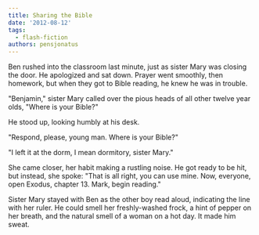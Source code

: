 ```yaml
---
title: Sharing the Bible
date: '2012-08-12'
tags:
  - flash-fiction
authors: pensjonatus
---
```


Ben rushed into the classroom last minute, just as sister Mary was closing the
door. He apologized and sat down. Prayer went smoothly, then homework, but when
they got to Bible reading, he knew he was in trouble.

<!-- truncate -->

"Benjamin," sister Mary called over the pious heads of all other twelve year
olds, "Where is your Bible?"

He stood up, looking humbly at his desk.

"Respond, please, young man. Where is your Bible?"

"I left it at the dorm, I mean dormitory, sister Mary."

She came closer, her habit making a rustling noise. He got ready to be hit, but
instead, she spoke: "That is all right, you can use mine. Now, everyone, open
Exodus, chapter 13. Mark, begin reading."

Sister Mary stayed with Ben as the other boy read aloud, indicating the line
with her ruler. He could smell her freshly-washed frock, a hint of pepper on her
breath, and the natural smell of a woman on a hot day. It made him sweat.
